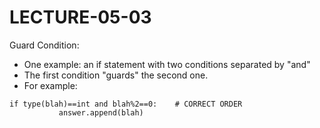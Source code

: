 # LECTURE-05-03

Guard Condition:

* One example: an if statement with two conditions separated by "and"
* The first condition "guards" the second one.
* For example:

```
if type(blah)==int and blah%2==0:    # CORRECT ORDER
           answer.append(blah)
```
